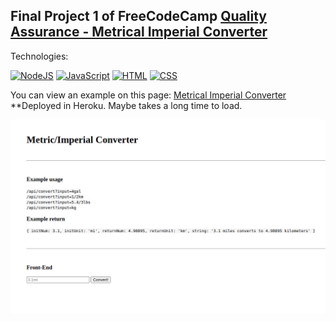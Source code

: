 ## Final Project 1 of FreeCodeCamp [Quality Assurance - Metrical Imperial Converter](https://www.freecodecamp.org/learn/quality-assurance/quality-assurance-projects/metric-imperial-converter)

Technologies:

[![NodeJS](https://img.shields.io/badge/NodeJS+express-339933?style=for-the-badge&logo=node.js&logoColor=white&labelColor=101010)]()
[![JavaScript](https://img.shields.io/badge/JavaScript-F7DF1E?style=for-the-badge&logo=javascript&logoColor=white&labelColor=101010)]()
[![HTML](https://img.shields.io/badge/HTML5-E34F26?style=for-the-badge&logo=HTML5&logoColor=white&labelColor=101010)]()
[![CSS](https://img.shields.io/badge/CSS-1572B6?style=for-the-badge&logo=CSS3&logoColor=white&labelColor=101010)]()

You can view an example on this page: [Metrical Imperial Converter](https://fcc-metric-imperal-converter.herokuapp.com/) **Deployed in Heroku. Maybe takes a long time to load.

![example](https://github.com/aestebance/boilerplate-project-metricimpconverter/blob/master/example.png)
